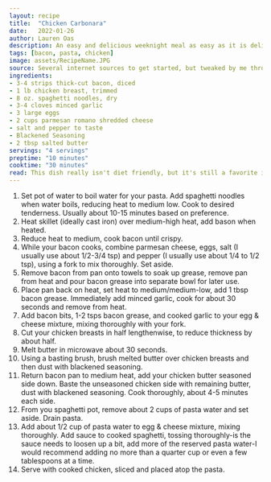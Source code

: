 ```yaml
---
layout: recipe
title:  "Chicken Carbonara"
date:   2022-01-26
author: Lauren Oas
description: An easy and delicious weeknight meal as easy as it is delicious! 
tags: [bacon, pasta, chicken]
image: assets/RecipeName.JPG
source: Several internet sources to get started, but tweaked by me through consistent use.
ingredients:
- 3-4 strips thick-cut bacon, diced
- 1 lb chicken breast, trimmed
- 8 oz. spaghetti noodles, dry
- 3-4 cloves minced garlic
- 3 large eggs
- 2 cups parmesan romano shredded cheese
- salt and pepper to taste
- Blackened Seasoning 
- 2 tbsp salted butter
servings: "4 servings"
preptime: "10 minutes"
cooktime: "30 minutes"
read: This dish really isn't diet friendly, but it's still a favorite in our house because it's so delicous and easy. I usually serve with steamed broccoli lightly seasoned with garlic salt, it complements the dish really well. You can easily do one step at a time to focus a little more, as bacon grease can get a little unruly if not properly watched. My Blackened season doesn't have salt (which appears to be the standard), so I use salted butter, but whatever seasoning you use, keep this in mind or things could get salty!
---
```

1. Set pot of water to boil water for your pasta. Add spaghetti noodles when water boils, reducing heat to medium low. Cook to desired tenderness. Usually about 10-15 minutes based on preference.
2. Heat skillet (ideally cast iron) over medium-high heat, add bason when heated. 
3. Reduce heat to medium, cook bacon until crispy.
3. While your bacon cooks, combine parmesan cheese, eggs, salt (I usually use about 1/2-3/4 tsp) and pepper (I usually use about 1/4 to 1/2 tsp), using a fork to mix thoroughly. Set aside.
4. Remove bacon from pan onto towels to soak up grease, remove pan from heat and pour bacon grease into separate bowl for later use. 
5. Place pan back on heat, set heat to medium/medium-low, add 1 tbsp bacon grease. Immediately add minced garlic, cook for about 30 seconds and remove from heat. 
6. Add bacon bits, 1-2 tsps bacon grease, and cooked garlic to your egg & cheese mixture, mixing thoroughly with your fork. 
7. Cut your chicken breasts in half lengthenwise, to reduce thickness by about half. 
8. Melt butter in microwave about 30 seconds. 
9. Using a basting brush, brush melted butter over chicken breasts and then dust with blackened seasoning.
10. Return bacon pan to medium heat, add your chicken butter seasoned side down. Baste the unseasoned chicken side with remaining butter, dust with blackened seasoning. Cook thoroughly, about 4-5 minutes each side.
11. From you spaghetti pot, remove about 2 cups of pasta water and set aside. Drain pasta. 
12. Add about 1/2 cup of pasta water to egg & cheese mixture, mixing thoroughly. Add sauce to cooked spaghetti, tossing thoroughly-is the sauce needs to loosen up a bit, add more of the reserved pasta water-I would recommend adding no more than a quarter cup or even a few tablespoons at a time. 
13. Serve with cooked chicken, sliced and placed atop the pasta.